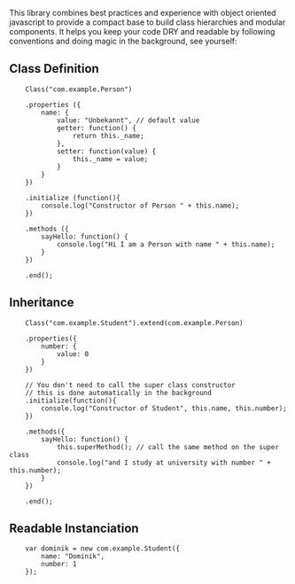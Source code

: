 This library combines best practices and experience with object oriented javascript to provide a compact base to build class hierarchies and modular components. It helps you keep your code DRY and readable by following conventions and doing magic in the background, see yourself:

Class Definition
-----------------

		Class("com.example.Person") 

		.properties ({
			name: { 
				value: "Unbekannt", // default value
				getter: function() { 
					return this._name;
				},
				setter: function(value) {
					this._name = value;
				}
			}
		})	

		.initialize (function(){
			console.log("Constructor of Person " + this.name);
		})

		.methods ({
			sayHello: function() {
				console.log("Hi I am a Person with name " + this.name);
			}
		})

		.end();
		
Inheritance
-----------------

		Class("com.example.Student").extend(com.example.Person)

		.properties({
			number: {
				value: 0
			}
		})

		// You don't need to call the super class constructor
		// this is done automatically in the background
		.initialize(function(){
			console.log("Constructor of Student", this.name, this.number);
		})

		.methods({
			sayHello: function() {
				this.superMethod(); // call the same method on the super class
				console.log("and I study at university with number " + this.number);
			}
		})

		.end();
		
Readable Instanciation 
----------------------

		var dominik = new com.example.Student({
			name: "Dominik",
			number: 1
		});